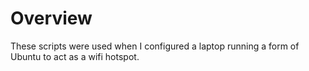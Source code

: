 # Overview
These scripts were used when I configured a laptop running a form of Ubuntu to act as a wifi hotspot.